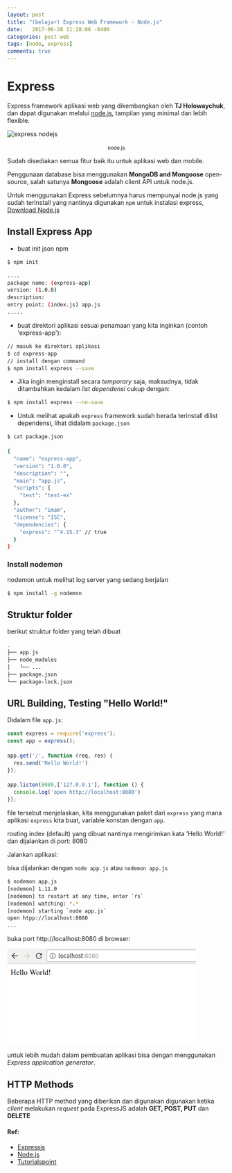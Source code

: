 ```yaml
---
layout: post
title: "(belajar) Express Web Framework - Node.js"
date:   2017-06-28 11:28:06 -0400
categories: post web
tags: [node, express]
comments: true
---
```

# Express
Express framework aplikasi web yang dikembangkan oleh **TJ Holowaychuk**, dan dapat digunakan melalui [node.js](https://nodejs.org/en/), tampilan yang minimal dan lebih flexible.

![express nodejs](https://nodejs.org/static/images/logo.svg)
<center class="caption"><small>node.js</small></center>

Sudah disediakan semua fitur baik itu untuk aplikasi web dan mobile.

Penggunaan database bisa menggunakan **MongoDB and Mongoose** open-source, salah satunya **Mongoose** adalah client API untuk node.js.

<div class="alert alert-warning" role="alert">

  Untuk menggunakan Express sebelumnya harus mempunyai node.js yang sudah terinstall yang nantinya digunakan `npm` untuk instalasi express, <a class="alert-link" href="http://nodejs.org/download/" target="_blank">Download Node.js</a>

</div>

## Install Express App

- buat init json npm

```bash
$ npm init
```

``` bash
....
package name: (express-app) 
version: (1.0.0) 
description: 
entry point: (index.js) app.js
.....
```

- buat direktori aplikasi sesuai penamaan yang kita inginkan (contoh 'express-app'):

``` bash
// masuk ke direktori aplikasi
$ cd express-app
// install dengan command
$ npm install express --save
```
- Jika ingin menginstall secara *temporary* saja, maksudnya, tidak ditambahkan kedalam *list dependensi* cukup dengan:

``` bash 
$ npm install express --no-save 
```
- Untuk melihat apakah `express` framework sudah berada terinstall dilist dependensi, lihat didalam `package.json`

``` bash
$ cat package.json

{
  "name": "express-app",
  "version": "1.0.0",
  "description": "",
  "main": "app.js",
  "scripts": {
    "test": "test-ex"
  },
  "author": "imam",
  "license": "ISC",
  "dependencies": {
    "express": "^4.15.3" // true
  }
}

```

### Install nodemon

nodemon untuk melihat log server yang sedang berjalan

``` bash
$ npm install -g nodemon
```

## Struktur folder

berikut struktur folder yang telah dibuat

``` bash
.
├── app.js
├── node_modules
│   └── ...
├── package.json
└── package-lock.json

```
## URL Building, Testing "Hello World!"

Didalam file `app.js`:

``` javascript
const express = require('express');
const app = express();

app.get('/', function (req, res) {
  res.send('Hello World!')
});

app.listen(8080,['127.0.0.1'], function () {
  console.log('open http://localhost:8080')
});
```
file tersebut menjelaskan, kita menggunakan paket dari `express` yang mana aplikasi `express` kita buat, variable konstan dengan `app`.

routing index (default) yang dibuat nantinya mengirimkan kata 'Hello World!' dan dijalankan di port: 8080

Jalankan aplikasi:


bisa dijalankan dengan `node app.js` atau `nodemon app.js`

``` bash
$ nodemon app.js
[nodemon] 1.11.0
[nodemon] to restart at any time, enter `rs`
[nodemon] watching: *.*
[nodemon] starting `node app.js`
open htpp://localhost:8080
...
```
buka port http://localhost:8080 di browser:

![express hello world](/assets/img/exp/h.png)

untuk lebih mudah dalam pembuatan aplikasi bisa dengan menggunakan *Express application generator*.

## HTTP Methods
Beberapa HTTP method yang diberikan dan digunakan digunakan ketika *client* melakukan *request* pada ExpressJS adalah **GET, POST, PUT** dan **DELETE**

#### Ref:

- [Expressjs](https://expressjs.com/)
- [Node.js](https://nodejs.org/en/)
- [Tutorialspoint](https://www.tutorialspoint.com)



